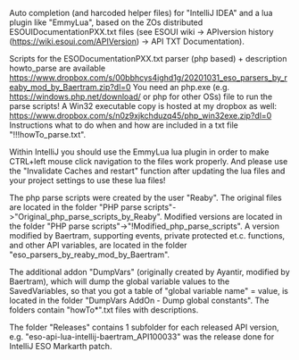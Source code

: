 Auto completion (and harcoded helper files) for "IntelliJ IDEA" and a lua plugin like "EmmyLua",
based on the ZOs distributed ESOUIDocumentationPXX.txt files (see ESOUI wiki -> APIversion history (https://wiki.esoui.com/APIVersion) -> API TXT Documentation).

Scripts for the ESODocumentationPXX.txt parser (php based) + description howto_parse are available
https://www.dropbox.com/s/00bbhcys4ighd1g/20201031_eso_parsers_by_reaby_mod_by_Baertram.zip?dl=0
You need an php.exe (e.g. https://windows.php.net/download/ or php for other OSs) file to run the parse scripts!
A Win32 executable copy is hosted at my dropbox as well: https://www.dropbox.com/s/n0z9xjkchduzq45/php_win32exe.zip?dl=0
Instructions what to do when and how are included in a txt file "!!!howTo_parse.txt".

Within IntelliJ you should use the EmmyLua lua plugin in order to make CTRL+left mouse click navigation to the files work properly.
And please use the "Invalidate Caches and restart" function after updating the lua files and your project settings to use these lua files!

The php parse scripts were created by the user "Reaby". The original files are located in the folder "PHP parse scripts"->"Original_php_parse_scripts_by_Reaby".
Modified versions are located in the folder "PHP parse scripts"->"!Modified_php_parse_scripts".
A version modified by Baertram, supporting events, private protected et.c. functions, and other API variables, are located in the folder "eso_parsers_by_reaby_mod_by_Baertram".

The additional addon "DumpVars" (originally created by Ayantir, modified by Baertram), which will dump the global variable values to the SavedVariables, so that you got a
table of "global variable name" = value, is located in the folder "DumpVars AddOn - Dump global constants".
The folders contain "howTo*".txt files with descriptions.

The folder "Releases" contains 1 subfolder for each released API version, e.g. "eso-api-lua-intellij-baertram_API100033" was the release done for IntelliJ ESO Markarth patch.


